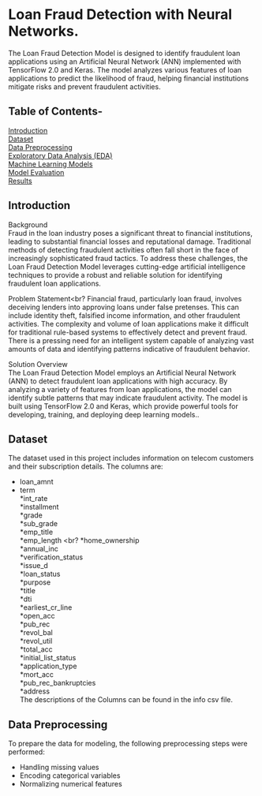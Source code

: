 # **Loan Fraud Detection with Neural Networks.**

The Loan Fraud Detection Model is designed to identify fraudulent loan applications using an Artificial Neural Network (ANN) implemented with TensorFlow 2.0 and Keras. The model analyzes various features of loan applications to predict the likelihood of fraud, helping financial institutions mitigate risks and prevent fraudulent activities.

## Table of Contents-
[Introduction](#intro)  <br>
[Dataset](#dataset) <br>
[Data Preprocessing](#datapreprocessing)  <br>
[Exploratory Data Analysis (EDA)](#EDA)  <br>
[Machine Learning Models](#MLModels)  <br>
[Model Evaluation](#ModelEvaluation)  <br>
[Results](#Results) <br>


<a name="intro"></a>
## Introduction
Background <br>
Fraud in the loan industry poses a significant threat to financial institutions, leading to substantial financial losses and reputational damage. Traditional methods of detecting fraudulent activities often fall short in the face of increasingly sophisticated fraud tactics. To address these challenges, the Loan Fraud Detection Model leverages cutting-edge artificial intelligence techniques to provide a robust and reliable solution for identifying fraudulent loan applications.<br>

Problem Statement<br?
Financial fraud, particularly loan fraud, involves deceiving lenders into approving loans under false pretenses. This can include identity theft, falsified income information, and other fraudulent activities. The complexity and volume of loan applications make it difficult for traditional rule-based systems to effectively detect and prevent fraud. There is a pressing need for an intelligent system capable of analyzing vast amounts of data and identifying patterns indicative of fraudulent behavior.<br>

Solution Overview <br>
The Loan Fraud Detection Model employs an Artificial Neural Network (ANN) to detect fraudulent loan applications with high accuracy. By analyzing a variety of features from loan applications, the model can identify subtle patterns that may indicate fraudulent activity. The model is built using TensorFlow 2.0 and Keras, which provide powerful tools for developing, training, and deploying deep learning models.. <br>

<a name="dataset"></a>
## Dataset
The dataset used in this project includes information on telecom customers and their subscription details. The columns are:  <br>
* loan_amnt     <br>
* term          <br>
*int_rate          <br>
*installment                 <br>
*grade                       <br>
*sub_grade                   <br>
*emp_title               <br>
*emp_length              <br?
*home_ownership              <br>
*annual_inc                  <br>
*verification_status         <br>
*issue_d                     <br>
*loan_status                 <br>
*purpose                     <br>
*title                    <br>
*dti                         <br>
*earliest_cr_line            <br>
*open_acc                    <br>
*pub_rec                     <br>
*revol_bal                   <br>
*revol_util                <br>
*total_acc                   <br>
*initial_list_status         <br>
*application_type            <br>
*mort_acc                <br>
*pub_rec_bankruptcies      <br>
*address    <br>
The descriptions of the Columns can be found in the info csv file. <br>

<a name="datapreprocessing"></a>
## Data Preprocessing
To prepare the data for modeling, the following preprocessing steps were performed:  <br>
* Handling missing values  <br>
* Encoding categorical variables  <br>
* Normalizing numerical features <br>
